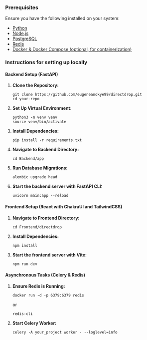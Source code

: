 ### Prerequisites

Ensure you have the following installed on your system:

- [Python](https://www.python.org/downloads/)
- [Node.js](https://nodejs.org/en/download/prebuilt-installer/current)
- [PostgreSQL](https://www.postgresql.org/)
- [Redis](https://redis.io/)
- [Docker & Docker Compose (optional, for containerization)](https://docs.docker.com/desktop/)

### Instructions for setting up locally

#### Backend Setup (FastAPI)

1. **Clone the Repository:**

    ```
    git clone https://github.com/eugeneanokye99/directdrop.git
    cd your-repo
    ```

2. **Set Up Virtual Environment:**

    ```
    python3 -m venv venv
    source venv/bin/activate
    ```

3. **Install Dependencies:**

    ```
    pip install -r requirements.txt
    ```

4. **Navigate to Backend Directory:**

    ```
    cd Backend/app
    ```
5. **Run Database Migrations:**

    ```
    alembic upgrade head
    ```
    
6. **Start the backend server with FastAPI CLI:**

    ```
    uvicorn main:app --reload
    ```

#### Frontend Setup (React with ChakraUI and TailwindCSS)

1. **Navigate to Frontend Directory:**

    ```
    cd Frontend/directdrop
    ```

2. **Install Dependencies:**

    ```
    npm install
    ```

3. **Start the frontend server with Vite:**

    ```
    npm run dev
    ```


#### Asynchronous Tasks (Celery & Redis)

1. **Ensure Redis is Running:**
 
    
    ```
    docker run -d -p 6379:6379 redis
    ```
    or 
    ```
    redis-cli
    ```

2. **Start Celery Worker:**

    ```
    celery -A your_project worker - --loglevel=info
    ```

    

